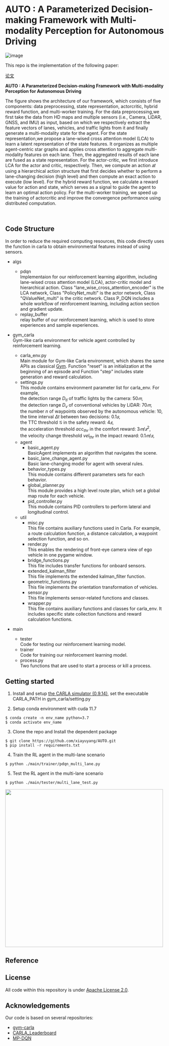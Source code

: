# AUTO : A Parameterized Decision-making Framework with Multi-modality Perception for Autonomous Driving

![image](/figures/framework.png)

This repo is the implementation of the following paper:

[论文](https://arxiv.org/abs/2312.11935)

**AUTO : A Parameterized Decision-making Framework with Multi-modality Perception for Autonomous Driving**  

The figure shows the architecture of our framework, which consists of five components: data preprocessing, state representation, actorcritic,
hybrid reward function, and multi-worker training. For the data preprocessing,we first take the data from HD maps and multiple
sensors (i.e., Camera, LiDAR, GNSS, and IMU) as input, based on which we respectively extract the feature vectors of lanes, vehicles,
and traffic lights from it and finally generate a multi-modality state for the agent. For the state representation,we propose a lane-wised
cross attention model (LCA) to learn a latent representation of the state features. It organizes as multiple agent-centric star graphs
and applies cross attention to aggregate multi-modality features on each lane. Then, the aggregated results of each lane are fused as a
state representation. For the actor-critic, we first introduce LCA for the actor and critic, respectively. Then, we compute an action 𝑎𝑡
using a hierarchical action structure that first decides whether to perform a lane-changing decision (high level) and then compute an
exact action to execute (low level). For the hybrid reward function, we calculate a reward value for action and state, which
serves as a signal to guide the agent to learn an optimal action policy. For the multi-worker training, we speed up the training of actorcritic
and improve the convergence performance using distributed computation.
<br> 

<br> 

## Code Structure
In order to reduce the required computing resources, this code directly uses the function in carla to obtain environmental features instead of using sensors.

- algs<br>
    - pdqn<br>
       Implementaion for our reinforcement learning algorithm, including lane-wised cross attention model (LCA), 
       actor-critic model and hierarchical action. Class "lane_wise_cross_attention_encoder" is the LCA network,
       Class "PolicyNet_multi" is the actor network, Class "QValueNet_multi" is the critic network.
       Class P_DQN includes a whole workflow of reinforcement learning, including action section and gradient update.
    - replay_buffer<br>
       relay buffer of our reinforcement learning, which is used to store experiences and sample experiences.  
       
- gym_carla<br>
Gym-like carla environment for vehicle agent controlled by reinforcement learning.
    - carla_env.py<br>
    Main module for Gym-like Carla environment, which shares the same APIs as classical [Gym](https://gymnasium.farama.org/).
    Function "reset" is an initialization at the beginning of an episode and Function "step" includes state generation and reward calculation. 
    - settings.py<br>
    This module contains environment parameter list for carla_env. For example,  
    the detection range $D_{tl}$ of traffic lights by the camera: $50𝑚$,  
    the detection range $D_v$ of conventional vehicles by LiDAR: $70𝑚$,  
    the number $n$ of waypoints observed by the autonomous vehicle: $10$,  
    the time interval $\Delta t$ between two decisions: $0.1𝑠$,  
    the TTC threshold $\mathcal{G}$ in the safety reward: $4𝑠$,  
    the acceleration threshold $acc_{thr}$ in the comfort reward: $3𝑚/𝑠^2$,  
    the velocity change threshold $vel_{thr}$ in the impact reward: $0.1𝑚/𝑠$, 
    - agent
        - basic_agent.py<br>
         BasicAgent implements an algorithm that navigates the scene.
        - basic_lane_change_agent.py<br>
        Basic lane-changing model for agent with several rules.
        - behavior_types.py<br>
        This module contains different parameters sets for each behavior. 
        - global_planner.py<br>
        This module provides a high level route plan, which set a global map route for each vehicle.
        - pid_controller.py<br>
        This module contains PID controllers to perform lateral and longitudinal control. 
    - util
        - misc.py<br>
        This file contains auxiliary functions used in Carla. For example, a route calculation function, a distance calculation,
         a waypoint selection function, and so on. 
        - render.py<br>
        This enables the rendering of front-eye camera view of ego vehicle in one pygame window. 
        - bridge_functions.py<br>
        This file includes transfer functions for onboard sensors.  
        - extended_kalman_filter<br>
        This file implements the extended kalman_filter function.  
        - geometric_functions.py<br>
        This file implements the orientation transformation of vehicles.
        - sensor.py<br>
        This file implements sensor-related functions and classes.
        - wrapper.py<br>
        This file contains auxiliary functions and classes for carla_env. It includes specific state collection functions and reward calculation functions.
- main
    - tester<br>
    Code for testing our reinforcement learning model.
    - trainer<br>
    Code for training our reinforcement learning model.  
    - process.py<br>
    Two functions that are used to start a process or kill a process. 

 

## Getting started
1. Install and setup [the CARLA simulator (0.9.14)](https://carla.readthedocs.io/en/latest/start_quickstart/#a-debian-carla-installation), set the executable CARLA_PATH in gym_carla/setting.py

2. Setup conda environment with cuda 11.7
```shell
$ conda create -n env_name python=3.7
$ conda activate env_name
```
3. Clone the repo and Install the dependent package
```shell
$ git clone https://github.com/xiayuyang/AUTO.git
$ pip install -r requirements.txt
```
4. Train the RL agent in the multi-lane scenario
```shell
$ python ./main/trainer/pdqn_multi_lane.py
```
5. Test the RL agent in the multi-lane scenario
```shell
$ python ./main/tester/multi_lane_test.py
```


<img src="./figures/Lane_change.gif" width=500>




## Reference


## License
All code within this repository is under [Apache License 2.0](https://www.apache.org/licenses/LICENSE-2.0).

## Acknowledgements
Our code is based on several repositories:
- [gym-carla](https://github.com/cjy1992/gym-carla.git)
- [CARLA_Leaderboard](https://github.com/RobeSafe-UAH/CARLA_Leaderboard.git)
- [MP-DQN](https://github.com/cycraig/MP-DQN.git)
